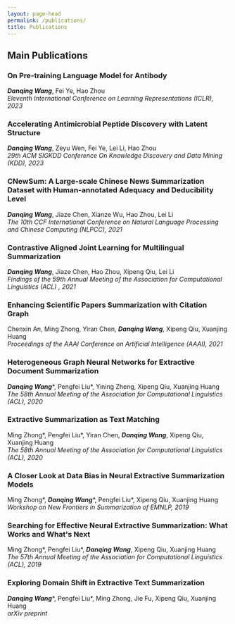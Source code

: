 ```yaml
---
layout: page-head
permalink: /publications/
title: Publications
---
```


## Main Publications

### On Pre-training Language Model for Antibody
***Danqing Wang***, Fei Ye, Hao Zhou   
*Eleventh International Conference on Learning Representations (ICLR), 2023*
<a href="https://arxiv.org/abs/2301.12112"><i class="fa fa-link"></i></a>


### Accelerating Antimicrobial Peptide Discovery with Latent Structure
***Danqing Wang***, Zeyu Wen, Fei Ye, Lei Li, Hao Zhou   
*29th ACM SIGKDD Conference On Knowledge Discovery and Data Mining (KDD), 2023*
<a href="https://arxiv.org/abs/2212.09450"><i class="fa fa-link"></i></a>

### CNewSum: A Large-scale Chinese News Summarization Dataset with Human-annotated Adequacy and Deducibility Level
***Danqing Wang***, Jiaze Chen, Xianze Wu, Hao Zhou, Lei Li  
*The 10th CCF International Conference on Natural Language Processing and Chinese Computing (NLPCC), 2021*
<a href="https://link.springer.com/chapter/10.1007/978-3-030-88480-2_31"><i class="fa fa-link"></i></a>

### Contrastive Aligned Joint Learning for Multilingual Summarization
***Danqing Wang***, Jiaze Chen, Hao Zhou, Xipeng Qiu, Lei Li  
*Findings of the 59th Annual Meeting of the Association for Computational Linguistics (ACL) , 2021*
<a href="https://aclanthology.org/2021.findings-acl.242/"><i class="fa fa-link"></i></a>

### Enhancing Scientific Papers Summarization with Citation Graph
Chenxin An, Ming Zhong, Yiran Chen, ***Danqing Wang***, Xipeng Qiu, Xuanjing Huang  
*Proceedings of the AAAI Conference on Artificial Intelligence (AAAI), 2021*
<a href="https://ojs.aaai.org/index.php/AAAI/article/view/17482"><i class="fa fa-link"></i></a>

### Heterogeneous Graph Neural Networks for Extractive Document Summarization
***Danqing Wang***\*, Pengfei Liu\*, Yining Zheng, Xipeng Qiu, Xuanjing Huang  
*The 58th Annual Meeting of the Association for Computational Linguistics (ACL), 2020*
<a href="https://aclanthology.org/2020.acl-main.553"><i class="fa fa-link"></i></a>

### Extractive Summarization as Text Matching
Ming Zhong\*, Pengfei Liu\*, Yiran Chen, ***Danqing Wang***, Xipeng Qiu, Xuanjing Huang  
*The 58th Annual Meeting of the Association for Computational Linguistics (ACL), 2020*
<a href="https://arxiv.org/abs/2004.08795"><i class="fa fa-link"></i></a>

### A Closer Look at Data Bias in Neural Extractive Summarization Models
Ming Zhong\*, ***Danqing Wang***\*, Pengfei Liu\*, Xipeng Qiu, Xuanjing Huang  
*Workshop on New Frontiers in Summarization of EMNLP, 2019*
<a href="https://arxiv.org/abs/1909.13705"><i class="fa fa-link"></i></a>

### Searching for Effective Neural Extractive Summarization: What Works and What's Next
Ming Zhong\*, Pengfei Liu\*, ***Danqing Wang***, Xipeng Qiu, Xuanjing Huang  
*The 57th Annual Meeting of the Association for Computational Linguistics (ACL), 2019*
<a href="https://arxiv.org/abs/1907.03491"><i class="fa fa-link"></i></a>

### Exploring Domain Shift in Extractive Text Summarization
***Danqing Wang***\*, Pengfei Liu\*, Ming Zhong, Jie Fu, Xipeng Qiu, Xuanjing Huang  
*arXiv preprint*
<a href="https://arxiv.org/abs/1908.11664"><i class="fa fa-link"></i></a>
